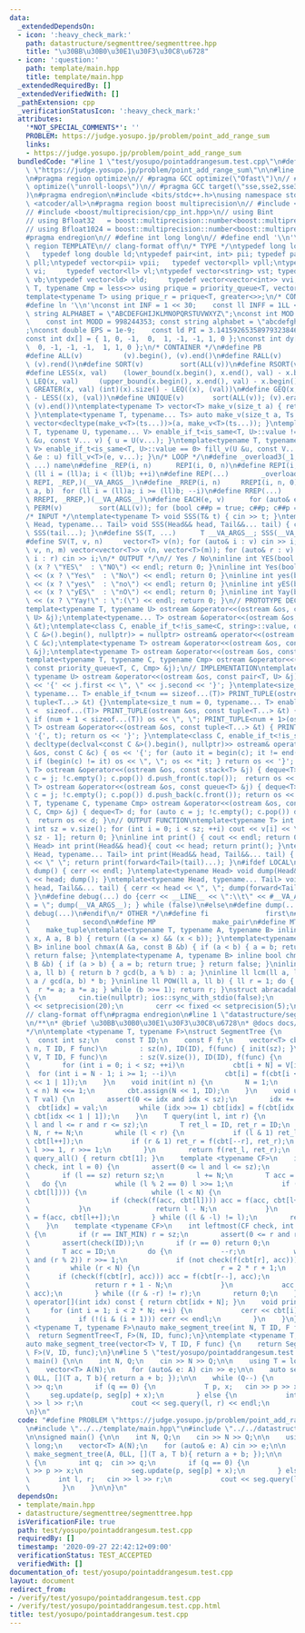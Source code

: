 ```yaml
---
data:
  _extendedDependsOn:
  - icon: ':heavy_check_mark:'
    path: datastructure/segmenttree/segmenttree.hpp
    title: "\u30BB\u30B0\u30E1\u30F3\u30C8\u6728"
  - icon: ':question:'
    path: template/main.hpp
    title: template/main.hpp
  _extendedRequiredBy: []
  _extendedVerifiedWith: []
  _pathExtension: cpp
  _verificationStatusIcon: ':heavy_check_mark:'
  attributes:
    '*NOT_SPECIAL_COMMENTS*': ''
    PROBLEM: https://judge.yosupo.jp/problem/point_add_range_sum
    links:
    - https://judge.yosupo.jp/problem/point_add_range_sum
  bundledCode: "#line 1 \"test/yosupo/pointaddrangesum.test.cpp\"\n#define PROBLEM\
    \ \"https://judge.yosupo.jp/problem/point_add_range_sum\"\n\n#line 1 \"template/main.hpp\"\
    \n#pragma region optimize\n// #pragma GCC optimize(\"Ofast\")\n// #pragma GCC\
    \ optimize(\"unroll-loops\")\n// #pragma GCC target(\"sse,sse2,sse3,ssse3,sse4,popcnt,abm,mmx,avx\"\
    )\n#pragma endregion\n#include <bits/stdc++.h>\nusing namespace std;\n// #include\
    \ <atcoder/all>\n#pragma region boost multiprecision\n// #include <boost/multiprecision/cpp_dec_float.hpp>\n\
    // #include <boost/multiprecision/cpp_int.hpp>\n// using Bint       = boost::multiprecision::cpp_int;\n\
    // using Bfloat32   = boost::multiprecision::number<boost::multiprecision::cpp_dec_float<32>>;\n\
    // using Bfloat1024 = boost::multiprecision::number<boost::multiprecision::cpp_dec_float<1024>>;\n\
    #pragma endregion\n// #define int long long\n// #define endl '\\n'\n\n#pragma\
    \ region TEMPLATE\n// clang-format off\n/* TYPE */\ntypedef long long ll;    \
    \   typedef long double ld;\ntypedef pair<int, int> pii; typedef pair<ll, ll>\
    \ pll;\ntypedef vector<pii> vpii;   typedef vector<pll> vpll;\ntypedef vector<int>\
    \ vi;     typedef vector<ll> vl;\ntypedef vector<string> vst; typedef vector<bool>\
    \ vb;\ntypedef vector<ld> vld;     typedef vector<vector<int>> vvi;\ntemplate<typename\
    \ T, typename Cmp = less<>> using prique = priority_queue<T, vector<T>, Cmp>;\n\
    template<typename T> using prique_r = prique<T, greater<>>;\n/* CONSTANT */\n\
    #define ln '\\n'\nconst int INF = 1 << 30;    const ll INFF = 1LL << 60;  const\
    \ string ALPHABET = \"ABCDEFGHIJKLMNOPQRSTUVWXYZ\";\nconst int MOD = 1e9 + 7;\
    \    const int MODD = 998244353; const string alphabet = \"abcdefghijklmnopqrstuvwxyz\"\
    ;\nconst double EPS = 1e-9;    const ld PI = 3.14159265358979323846264338327950288;\n\
    const int dx[] = { 1, 0, -1,  0,  1, -1, -1, 1, 0 };\nconst int dy[] = { 0, 1,\
    \  0, -1, -1, -1,  1, 1, 0 };\n/* CONTAINER */\n#define PB              emplace_back\n\
    #define ALL(v)          (v).begin(), (v).end()\n#define RALL(v)         (v).rbegin(),\
    \ (v).rend()\n#define SORT(v)         sort(ALL(v))\n#define RSORT(v)        sort(RALL(v))\n\
    #define LESS(x, val)    (lower_bound(x.begin(), x.end(), val) - x.begin())\n#define\
    \ LEQ(x, val)     (upper_bound(x.begin(), x.end(), val) - x.begin())\n#define\
    \ GREATER(x, val) (int)(x).size() - LEQ((x), (val))\n#define GEQ(x, val)     (int)(x).size()\
    \ - LESS((x), (val))\n#define UNIQUE(v)       sort(ALL(v)); (v).erase(unique(ALL(v)),\
    \ (v).end())\ntemplate<typename T> vector<T> make_v(size_t a) { return vector<T>(a);\
    \ }\ntemplate<typename T, typename... Ts> auto make_v(size_t a, Ts... ts) { return\
    \ vector<decltype(make_v<T>(ts...))>(a, make_v<T>(ts...)); }\ntemplate<typename\
    \ T, typename U, typename... V> enable_if_t<is_same<T, U>::value != 0> fill_v(U\
    \ &u, const V... v) { u = U(v...); }\ntemplate<typename T, typename U, typename...\
    \ V> enable_if_t<is_same<T, U>::value == 0> fill_v(U &u, const V... v) { for (auto\
    \ &e : u) fill_v<T>(e, v...); }\n/* LOOP */\n#define _overload3(_1, _2, _3, name,\
    \ ...) name\n#define _REP(i, n)      REPI(i, 0, n)\n#define REPI(i, a, b)   for\
    \ (ll i = (ll)a; i < (ll)b; ++i)\n#define REP(...)        _overload3(__VA_ARGS__,\
    \ REPI, _REP,)(__VA_ARGS__)\n#define _RREP(i, n)     RREPI(i, n, 0)\n#define RREPI(i,\
    \ a, b)  for (ll i = (ll)a; i >= (ll)b; --i)\n#define RREP(...)       _overload3(__VA_ARGS__,\
    \ RREPI, _RREP,)(__VA_ARGS__)\n#define EACH(e, v)      for (auto& e : v)\n#define\
    \ PERM(v)         sort(ALL(v)); for (bool c##p = true; c##p; c##p = next_permutation(ALL(v)))\n\
    /* INPUT */\ntemplate<typename T> void SSS(T& t) { cin >> t; }\ntemplate<typename\
    \ Head, typename... Tail> void SSS(Head&& head, Tail&&... tail) { cin >> head;\
    \ SSS(tail...); }\n#define SS(T, ...)      T __VA_ARGS__; SSS(__VA_ARGS__);\n\
    #define SV(T, v, n)     vector<T> v(n); for (auto& i : v) cin >> i;\n#define SVV(T,\
    \ v, n, m) vector<vector<T>> v(n, vector<T>(m)); for (auto& r : v) for (auto&\
    \ i : r) cin >> i;\n/* OUTPUT */\n// Yes / No\ninline int YES(bool x) { cout <<\
    \ (x ? \"YES\"  : \"NO\") << endl; return 0; }\ninline int Yes(bool x) { cout\
    \ << (x ? \"Yes\"  : \"No\") << endl; return 0; }\ninline int yes(bool x) { cout\
    \ << (x ? \"yes\"  : \"no\") << endl; return 0; }\ninline int yES(bool x) { cout\
    \ << (x ? \"yES\"  : \"nO\") << endl; return 0; }\ninline int Yay(bool x) { cout\
    \ << (x ? \"Yay!\" : \":(\") << endl; return 0; }\n// PROTOTYPE DECLARATION\n\
    template<typename T, typename U> ostream &operator<<(ostream &os, const pair<T,\
    \ U> &j);\ntemplate<typename... T> ostream &operator<<(ostream &os, const tuple<T...>\
    \ &t);\ntemplate<class C, enable_if_t<!is_same<C, string>::value, decltype(declval<const\
    \ C &>().begin(), nullptr)> = nullptr> ostream& operator<<(ostream &os, const\
    \ C &c);\ntemplate<typename T> ostream &operator<<(ostream &os, const stack<T>\
    \ &j);\ntemplate<typename T> ostream &operator<<(ostream &os, const queue<T> &j);\n\
    template<typename T, typename C, typename Cmp> ostream &operator<<(ostream &os,\
    \ const priority_queue<T, C, Cmp> &j);\n// IMPLEMENTATION\ntemplate<typename T,\
    \ typename U> ostream &operator<<(ostream &os, const pair<T, U> &j) { return os\
    \ << '{' << j.first << \", \" << j.second << '}'; }\ntemplate<size_t num = 0,\
    \ typename... T> enable_if_t<num == sizeof...(T)> PRINT_TUPLE(ostream &os, const\
    \ tuple<T...> &t) {}\ntemplate<size_t num = 0, typename... T> enable_if_t<num\
    \ <  sizeof...(T)> PRINT_TUPLE(ostream &os, const tuple<T...> &t) { os << get<num>(t);\
    \ if (num + 1 < sizeof...(T)) os << \", \"; PRINT_TUPLE<num + 1>(os, t); }\ntemplate<typename...\
    \ T> ostream &operator<<(ostream &os, const tuple<T...> &t) { PRINT_TUPLE(os <<\
    \ '{', t); return os << '}'; }\ntemplate<class C, enable_if_t<!is_same<C, string>::value,\
    \ decltype(declval<const C &>().begin(), nullptr)>> ostream& operator<<(ostream\
    \ &os, const C &c) { os << '{'; for (auto it = begin(c); it != end(c); it++) {\
    \ if (begin(c) != it) os << \", \"; os << *it; } return os << '}'; }\ntemplate<typename\
    \ T> ostream &operator<<(ostream &os, const stack<T> &j) { deque<T> d; for (auto\
    \ c = j; !c.empty(); c.pop()) d.push_front(c.top());  return os << d; }\ntemplate<typename\
    \ T> ostream &operator<<(ostream &os, const queue<T> &j) { deque<T> d; for (auto\
    \ c = j; !c.empty(); c.pop()) d.push_back(c.front()); return os << d; }\ntemplate<typename\
    \ T, typename C, typename Cmp> ostream &operator<<(ostream &os, const priority_queue<T,\
    \ C, Cmp> &j) { deque<T> d; for (auto c = j; !c.empty(); c.pop()) d.push_front(c.top());\
    \  return os << d; }\n// OUTPUT FUNCTION\ntemplate<typename T> int PV(T &v) {\
    \ int sz = v.size(); for (int i = 0; i < sz; ++i) cout << v[i] << \" \\n\"[i ==\
    \ sz - 1]; return 0; }\ninline int print() { cout << endl; return 0; }\ntemplate<typename\
    \ Head> int print(Head&& head){ cout << head; return print(); }\ntemplate<typename\
    \ Head, typename... Tail> int print(Head&& head, Tail&&... tail) { cout << head\
    \ << \" \"; return print(forward<Tail>(tail)...); }\n#ifdef LOCAL\ninline void\
    \ dump() { cerr << endl; }\ntemplate<typename Head> void dump(Head&& head) { cerr\
    \ << head; dump(); }\ntemplate<typename Head, typename... Tail> void dump(Head&&\
    \ head, Tail&&... tail) { cerr << head << \", \"; dump(forward<Tail>(tail)...);\
    \ }\n#define debug(...) do {cerr << __LINE__ << \":\\t\" << #__VA_ARGS__ << \"\
    \ = \"; dump(__VA_ARGS__); } while (false)\n#else\n#define dump(...)\n#define\
    \ debug(...)\n#endif\n/* OTHER */\n#define fi              first\n#define se \
    \             second\n#define MP              make_pair\n#define MT          \
    \    make_tuple\ntemplate<typename T, typename A, typename B> inline bool between(T\
    \ x, A a, B b) { return ((a <= x) && (x < b)); }\ntemplate<typename A, typename\
    \ B> inline bool chmax(A &a, const B &b) { if (a < b) { a = b; return true; }\
    \ return false; }\ntemplate<typename A, typename B> inline bool chmin(A &a, const\
    \ B &b) { if (a > b) { a = b; return true; } return false; }\ninline ll gcd(ll\
    \ a, ll b) { return b ? gcd(b, a % b) : a; }\ninline ll lcm(ll a, ll b) { return\
    \ a / gcd(a, b) * b; }\ninline ll POW(ll a, ll b) { ll r = 1; do { if (b & 1)\
    \  r *= a; a *= a; } while (b >>= 1); return r; }\nstruct abracadabra {\n    abracadabra()\
    \ {\n        cin.tie(nullptr); ios::sync_with_stdio(false);\n        cout << fixed\
    \ << setprecision(20);\n        cerr << fixed << setprecision(5);\n    };\n} ABRACADABRA;\n\
    // clang-format off\n#pragma endregion\n#line 1 \"datastructure/segmenttree/segmenttree.hpp\"\
    \n/**\n* @brief \u30BB\u30B0\u30E1\u30F3\u30C8\u6728\n* @docs docs/datastructure/segmenttree/segmenttree.md\n\
    */\n\ntemplate <typename T, typename F>\nstruct SegmentTree {\n    int N;\n  \
    \  const int sz;\n    const T ID;\n    const F f;\n    vector<T> cbt;\n    SegmentTree(int\
    \ n, T ID, F func)\n        : sz(n), ID(ID), f(func) { init(sz); }\n    SegmentTree(vector<T>\
    \ V, T ID, F func)\n        : sz(V.size()), ID(ID), f(func) {\n        init(sz);\n\
    \        for (int i = 0; i < sz; ++i)\n            cbt[i + N] = V[i];\n      \
    \  for (int i = N - 1; i >= 1; --i)\n            cbt[i] = f(cbt[i << 1 | 0], cbt[i\
    \ << 1 | 1]);\n    }\n    void init(int n) {\n        N = 1;\n        while (N\
    \ < n) N <<= 1;\n        cbt.assign(N << 1, ID);\n    }\n    void update(int idx,\
    \ T val) {\n        assert(0 <= idx and idx < sz);\n        idx += N;\n      \
    \  cbt[idx] = val;\n        while (idx >>= 1) cbt[idx] = f(cbt[idx << 1 | 0],\
    \ cbt[idx << 1 | 1]);\n    }\n    T query(int l, int r) {\n        assert(0 <=\
    \ l and l <= r and r <= sz);\n        T ret_l = ID, ret_r = ID;\n        l +=\
    \ N, r += N;\n        while (l < r) {\n            if (l & 1) ret_l = f(ret_l,\
    \ cbt[l++]);\n            if (r & 1) ret_r = f(cbt[--r], ret_r);\n           \
    \ l >>= 1, r >>= 1;\n        }\n        return f(ret_l, ret_r);\n    }\n    T\
    \ query_all() { return cbt[1]; }\n    template <typename CF>\n    int rightmost(CF\
    \ check, int l = 0) {\n        assert(0 <= l and l <= sz);\n        assert(check(ID));\n\
    \        if (l == sz) return sz;\n        l += N;\n        T acc = ID;\n     \
    \   do {\n            while (l % 2 == 0) l >>= 1;\n            if (not check(f(acc,\
    \ cbt[l]))) {\n                while (l < N) {\n                    l = 2 * l;\n\
    \                    if (check(f(acc, cbt[l]))) acc = f(acc, cbt[l++]);\n    \
    \            }\n                return l - N;\n            }\n            acc\
    \ = f(acc, cbt[l++]);\n        } while ((l & -l) != l);\n        return sz;\n\
    \    }\n    template <typename CF>\n    int leftmost(CF check, int r = INT_MIN)\
    \ {\n        if (r == INT_MIN) r = sz;\n        assert(0 <= r and r <= sz);\n\
    \        assert(check(ID));\n        if (r == 0) return 0;\n        r += N;\n\
    \        T acc = ID;\n        do {\n            --r;\n            while (r > 1\
    \ and (r % 2)) r >>= 1;\n            if (not check(f(cbt[r], acc))) {\n      \
    \          while (r < N) {\n                    r = 2 * r + 1;\n             \
    \       if (check(f(cbt[r], acc))) acc = f(cbt[r--], acc);\n                }\n\
    \                return r + 1 - N;\n            }\n            acc = f(cbt[r],\
    \ acc);\n        } while ((r & -r) != r);\n        return 0;\n    }\n    T const&\
    \ operator[](int idx) const { return cbt[idx + N]; }\n    void print() {\n   \
    \     for (int i = 1; i < 2 * N; ++i) {\n            cerr << cbt[i] << ' ';\n\
    \            if (!(i & (i + 1))) cerr << endl;\n        }\n    }\n};\n\ntemplate\
    \ <typename T, typename F>\nauto make_segment_tree(int N, T ID, F func) {\n  \
    \  return SegmentTree<T, F>(N, ID, func);\n}\ntemplate <typename T, typename F>\n\
    auto make_segment_tree(vector<T> V, T ID, F func) {\n    return SegmentTree<T,\
    \ F>(V, ID, func);\n}\n#line 5 \"test/yosupo/pointaddrangesum.test.cpp\"\n\nsigned\
    \ main() {\n\n    int N, Q;\n    cin >> N >> Q;\n\n    using T = long long;\n\
    \    vector<T> A(N);\n    for (auto& e: A) cin >> e;\n\n    auto seg = make_segment_tree(A,\
    \ 0LL, [](T a, T b){ return a + b; });\n\n    while (Q--) {\n        int q;  cin\
    \ >> q;\n        if (q == 0) {\n            T p, x;   cin >> p >> x;\n       \
    \     seg.update(p, seg[p] + x);\n        } else {\n            int l, r;   cin\
    \ >> l >> r;\n            cout << seg.query(l, r) << endl;\n        }\n    }\n\
    \n}\n"
  code: "#define PROBLEM \"https://judge.yosupo.jp/problem/point_add_range_sum\"\n\
    \n#include \"../../template/main.hpp\"\n#include \"../../datastructure/segmenttree/segmenttree.hpp\"\
    \n\nsigned main() {\n\n    int N, Q;\n    cin >> N >> Q;\n\n    using T = long\
    \ long;\n    vector<T> A(N);\n    for (auto& e: A) cin >> e;\n\n    auto seg =\
    \ make_segment_tree(A, 0LL, [](T a, T b){ return a + b; });\n\n    while (Q--)\
    \ {\n        int q;  cin >> q;\n        if (q == 0) {\n            T p, x;   cin\
    \ >> p >> x;\n            seg.update(p, seg[p] + x);\n        } else {\n     \
    \       int l, r;   cin >> l >> r;\n            cout << seg.query(l, r) << endl;\n\
    \        }\n    }\n\n}\n"
  dependsOn:
  - template/main.hpp
  - datastructure/segmenttree/segmenttree.hpp
  isVerificationFile: true
  path: test/yosupo/pointaddrangesum.test.cpp
  requiredBy: []
  timestamp: '2020-09-27 22:42:12+09:00'
  verificationStatus: TEST_ACCEPTED
  verifiedWith: []
documentation_of: test/yosupo/pointaddrangesum.test.cpp
layout: document
redirect_from:
- /verify/test/yosupo/pointaddrangesum.test.cpp
- /verify/test/yosupo/pointaddrangesum.test.cpp.html
title: test/yosupo/pointaddrangesum.test.cpp
---
```

